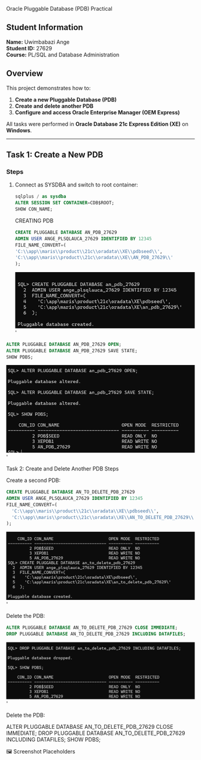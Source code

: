 Oracle Pluggable Database (PDB) Practical

## Student Information
**Name:** Uwimbabazi Ange  
**Student ID:** 27629  
**Course:** PL/SQL and Database Administration  



## Overview

This project demonstrates how to:
1. **Create a new Pluggable Database (PDB)**  
2. **Create and delete another PDB**  
3. **Configure and access Oracle Enterprise Manager (OEM Express)**  

All tasks were performed in **Oracle Database 21c Express Edition (XE)** on **Windows**.

---

##  Task 1: Create a New PDB

### Steps
1. Connect as SYSDBA and switch to root container:
   ```sql
   sqlplus / as sysdba
   ALTER SESSION SET CONTAINER=CDB$ROOT;
   SHOW CON_NAME;
   ```
   CREATING PDB
   ```sql
   CREATE PLUGGABLE DATABASE AN_PDB_27629
   ADMIN USER ANGE_PLSQLAUCA_27629 IDENTIFIED BY 12345
   FILE_NAME_CONVERT=(
   'C:\\app\\maris\\product\\21c\\oradata\\XE\\pdbseed\\',
   'C:\\app\\maris\\product\\21c\\oradata\\XE\\AN_PDB_27629\\'
   );
   ```
   ![oem](Screenshot/1_PDB_Creation.jpg)'

 ```SQL
 ALTER PLUGGABLE DATABASE AN_PDB_27629 OPEN;
 ALTER PLUGGABLE DATABASE AN_PDB_27629 SAVE STATE;
 SHOW PDBS;
 ```
   ![oem](Screenshot/PDB_CREATION.jpg)'
   
Task 2: Create and Delete Another PDB
 Steps

Create a second PDB:
```sql
CREATE PLUGGABLE DATABASE AN_TO_DELETE_PDB_27629
ADMIN USER ANGE_PLSQLAUCA_27629 IDENTIFIED BY 12345
FILE_NAME_CONVERT=(
  'C:\\app\\maris\\product\\21c\\oradata\\XE\\pdbseed\\',
  'C:\\app\\maris\\product\\21c\\oradata\\XE\\AN_TO_DELETE_PDB_27629\\'
);
```
   ![oem](Screenshot/new_pdb.jpg)'

Delete the PDB:
```sql
ALTER PLUGGABLE DATABASE AN_TO_DELETE_PDB_27629 CLOSE IMMEDIATE;
DROP PLUGGABLE DATABASE AN_TO_DELETE_PDB_27629 INCLUDING DATAFILES;
```
   ![oem](Screenshot/droped_pdb.jpg)'





Delete the PDB:

ALTER PLUGGABLE DATABASE AN_TO_DELETE_PDB_27629 CLOSE IMMEDIATE;
DROP PLUGGABLE DATABASE AN_TO_DELETE_PDB_27629 INCLUDING DATAFILES;
SHOW PDBS;

🖼️ Screenshot Placeholders

